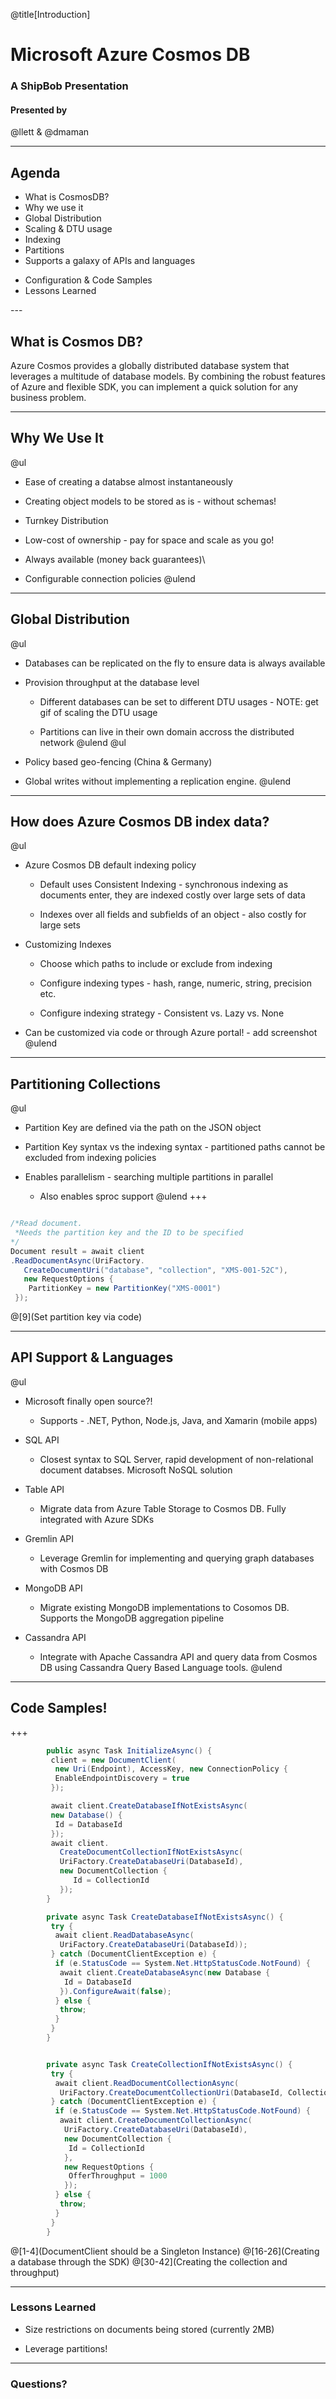 @title[Introduction]

# Microsoft Azure Cosmos DB

### A ShipBob Presentation

#### Presented by

@llett & @dmaman

---

## Agenda
<ul>
  <li>What is CosmosDB?</li>
  <li>Why we use it</li>
  <li>Global Distribution</li>
  <li>Scaling & DTU usage</li>
  <li>Indexing</li>
  <li>Partitions</li>
  <li>Supports a galaxy of APIs and languages</li>
</ul>
<ul>
  <li>Configuration & Code Samples</li>
  <li>Lessons Learned</li>
</ul>
---

## What is Cosmos DB?

Azure Cosmos provides a globally distributed database system that leverages a multitude of database models. By combining the robust features of Azure and flexible SDK, you can implement a quick solution for any business problem. 

---

## Why We Use It
@ul
- Ease of creating a databse almost instantaneously 

- Creating object models to be stored as is - without schemas!

- Turnkey Distribution

- Low-cost of ownership - pay for space and scale as you go!

- Always available (money back guarantees)\

- Configurable connection policies
@ulend
---

## Global Distribution
@ul
- Databases can be replicated on the fly to ensure data is always available

- Provision throughput at the database level

  - Different databases can be set to different DTU usages - NOTE: get gif of scaling the DTU usage

  - Partitions can live in their own domain accross the distributed network 
@ulend
@ul
- Policy based geo-fencing (China & Germany)

- Global writes without implementing a replication engine. 
@ulend
---

## How does Azure Cosmos DB index data?
@ul
- Azure Cosmos DB default indexing policy

  - Default uses Consistent Indexing - synchronous indexing as documents enter, they are indexed costly over large sets of data

  - Indexes over all fields and subfields of an object - also costly for large sets
- Customizing Indexes

  - Choose which paths to include or exclude from indexing

  - Configure indexing types - hash, range, numeric, string, precision etc.

  - Configure indexing strategy - Consistent vs. Lazy vs. None

- Can be customized via code or through Azure portal! - add screenshot
@ulend
---

## Partitioning Collections
@ul
- Partition Key are defined via the path on the JSON object

- Partition Key syntax vs the indexing syntax - partitioned paths cannot be excluded from indexing policies

- Enables parallelism - searching multiple partitions in parallel

  - Also enables sproc support
@ulend
+++

```csharp

/*Read document. 
 *Needs the partition key and the ID to be specified 
*/
Document result = await client
.ReadDocumentAsync(UriFactory.
   CreateDocumentUri("database", "collection", "XMS-001-52C"),
   new RequestOptions {
    PartitionKey = new PartitionKey("XMS-0001")
 });

```
@[9](Set partition key via code)

---

## API Support & Languages
@ul
- Microsoft finally open source?!

  - Supports - .NET, Python, Node.js, Java, and Xamarin (mobile apps) 
  
- SQL API

  - Closest syntax to SQL Server, rapid development of non-relational document databses. Microsoft NoSQL solution

- Table API

  - Migrate data from Azure Table Storage to Cosmos DB. Fully integrated with Azure SDKs

- Gremlin API

  - Leverage Gremlin for implementing and querying graph databases with Cosmos DB

- MongoDB API

  - Migrate existing MongoDB implementations to Cosomos DB. Supports the MongoDB aggregation pipeline

- Cassandra API

  - Integrate with Apache Cassandra API and query data from Cosmos DB using Cassandra Query Based Language tools. 
@ulend
---

## Code Samples!

+++

```csharp
        public async Task InitializeAsync() {
         client = new DocumentClient(
          new Uri(Endpoint), AccessKey, new ConnectionPolicy {
          EnableEndpointDiscovery = true
         });

         await client.CreateDatabaseIfNotExistsAsync(
         new Database() {
          Id = DatabaseId
         });
         await client.
           CreateDocumentCollectionIfNotExistsAsync(
           UriFactory.CreateDatabaseUri(DatabaseId), 
           new DocumentCollection {
              Id = CollectionId
           });
        }

        private async Task CreateDatabaseIfNotExistsAsync() {
         try {
          await client.ReadDatabaseAsync(
           UriFactory.CreateDatabaseUri(DatabaseId));
         } catch (DocumentClientException e) {
          if (e.StatusCode == System.Net.HttpStatusCode.NotFound) {
           await client.CreateDatabaseAsync(new Database {
            Id = DatabaseId
           }).ConfigureAwait(false);
          } else {
           throw;
          }
         }
        }


        private async Task CreateCollectionIfNotExistsAsync() {
         try {
          await client.ReadDocumentCollectionAsync(
           UriFactory.CreateDocumentCollectionUri(DatabaseId, CollectionId));
         } catch (DocumentClientException e) {
          if (e.StatusCode == System.Net.HttpStatusCode.NotFound) {
           await client.CreateDocumentCollectionAsync(
            UriFactory.CreateDatabaseUri(DatabaseId),
            new DocumentCollection {
             Id = CollectionId
            },
            new RequestOptions {
             OfferThroughput = 1000
            });
          } else {
           throw;
          }
         }
        }
```

@[1-4](DocumentClient should be a Singleton Instance)
@[16-26](Creating a database through the SDK)
@[30-42](Creating the collection and throughput)

---

### Lessons Learned

- Size restrictions on documents being stored (currently 2MB)

- Leverage partitions!

---

### Questions?

<br>


